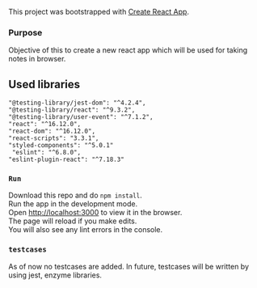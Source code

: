 This project was bootstrapped with [Create React App](https://github.com/facebook/create-react-app).

### Purpose
Objective of this to create a new react app which will be used for taking notes in browser. 

## Used libraries

    "@testing-library/jest-dom": "^4.2.4",
    "@testing-library/react": "^9.3.2",
    "@testing-library/user-event": "^7.1.2",
    "react": "^16.12.0",
    "react-dom": "^16.12.0",
    "react-scripts": "3.3.1",
    "styled-components": "^5.0.1"
     "eslint": "^6.8.0",
    "eslint-plugin-react": "^7.18.3"


### `Run`

Download this repo and do `npm install`.<br />
Run the app in the development mode.<br />
Open [http://localhost:3000](http://localhost:3000) to view it in the browser.<br />
The page will reload if you make edits.<br />
You will also see any lint errors in the console.

### `testcases`

As of now no testcases are added. In future, testcases will be written by using jest, enzyme libraries.
